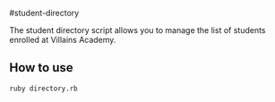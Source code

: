 #student-directory

The student directory script allows you to manage the list of students enrolled at Villains Academy.

## How to use

```shell
ruby directory.rb
```
